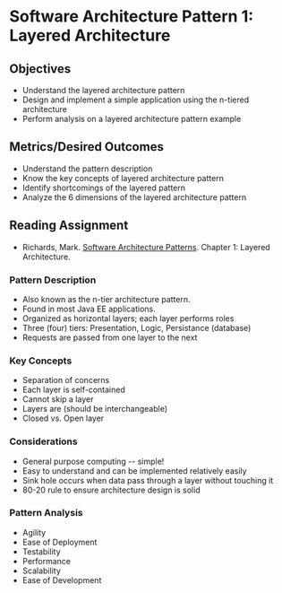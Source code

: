 # Software Architecture Pattern 1: Layered Architecture

## Objectives

* Understand the layered architecture pattern
* Design and implement a simple application using the n-tiered architecture
* Perform analysis on a layered architecture pattern example

## Metrics/Desired Outcomes

* Understand the pattern description
* Know the key concepts of layered architecture pattern
* Identify shortcomings of the layered pattern
* Analyze the 6 dimensions of the layered architecture pattern

## Reading Assignment

* Richards, Mark. [Software Architecture Patterns](http://www.oreilly.com/programming/free/software-architecture-patterns.csp).  Chapter 1: Layered Architecture.

### Pattern Description

* Also known as the n-tier architecture pattern.  
* Found in most Java EE applications.  
* Organized as horizontal layers; each layer performs roles
* Three (four) tiers: Presentation, Logic, Persistance (database)
* Requests are passed from one layer to the next

### Key Concepts

* Separation of concerns
* Each layer is self-contained
* Cannot skip a layer
* Layers are (should be interchangeable)
* Closed vs. Open layer

### Considerations

* General purpose computing -- simple!
* Easy to understand and can be implemented relatively easily
* Sink hole occurs when data pass through a layer without touching it
* 80-20 rule to ensure architecture design is solid

### Pattern Analysis

* Agility
* Ease of Deployment
* Testability
* Performance
* Scalability
* Ease of Development
